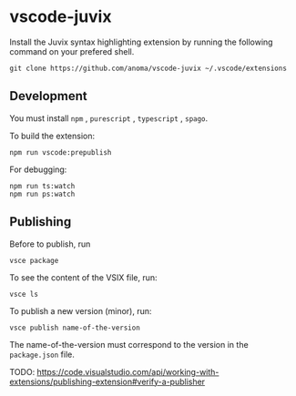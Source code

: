 # vscode-juvix

Install the Juvix syntax highlighting extension by running the following
command on your prefered shell.

```
git clone https://github.com/anoma/vscode-juvix ~/.vscode/extensions
```

## Development

You must install `npm` , `purescript` , `typescript` , `spago`.

To build the extension:

```
npm run vscode:prepublish
```

For debugging:

```
npm run ts:watch
npm run ps:watch
```

## Publishing

Before to publish, run

```
vsce package
```

To see the content of the VSIX file, run:

```
vsce ls
```

To publish a new version (minor), run:

```
vsce publish name-of-the-version
```

The name-of-the-version must correspond to the version in the `package.json` file.

TODO: https://code.visualstudio.com/api/working-with-extensions/publishing-extension#verify-a-publisher
